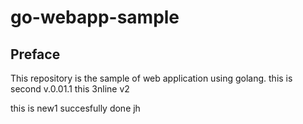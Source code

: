 # go-webapp-sample



## Preface
This repository is the sample of web application using golang.
this is second v.0.01.1
this 3nline v2

this is new1
succesfully done 
jh
